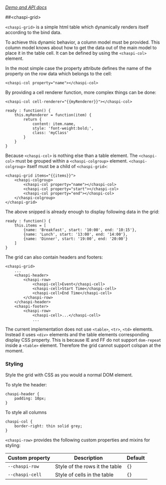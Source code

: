 _[Demo and API docs](https://chaspi.github.io/chaspi-grid/)_

##&lt;chaspi-grid&gt;

`<chaspi-grid>` is a simple html table which dynamically renders itself according to the bind data.

To achieve this dynamic behavior, a column model must be provided. This column model knows about how to get the
data out of the main model to place it in the table cell. It can be defined by using the `<chaspi-col>` element.

In the most simple case the property attribute defines the name of the property on the row data which belongs to the cell:

    <chaspi-col property="name"></chaspi-col>

By providing a cell renderer function, more complex things can be done:

    <chaspi-col cell-renderer="{{myRenderer}}"></chaspi-col>

    ready : function() {
        this.myRenderer = function(item) {
            return {
                content: item.name,
                style: 'font-weight:bold;',
                class: 'myClass'
            }
        }
    }

Because `<chaspi-col>` is nothing else than a table <col> element. The `<chaspi-col>` must be grouped
within a `<chaspi-colgroup>` element. `<chaspi-colgroup>` itself must be a child of `<chaspi-grid>`:

    <chaspi-grid items="{{items}}">
        <chaspi-colgroup>
            <chaspi-col property="name"></chaspi-col>
            <chaspi-col property="start"></chaspi-col>
            <chaspi-col property="end"></chaspi-col>
        </chaspi-colgroup>
    </chaspi-grid>

The above snipped is already enough to display following data in the grid:

    ready : function() {
        this.items = [
            {name: 'Breakfast', start: '10:00', end: '10:15'},
            {name: 'Lunch', start: '13:00', end: '14:00'},
            {name: 'Dinner', start: '19:00', end: '20:00'}
        ]
    }

The grid can also contain headers and footers:

    <chaspi-grid>
        ...
        <chaspi-header>
            <chaspi-row>
                <chaspi-cell>Event</chaspi-cell>
                <chaspi-cell>Start Time</chaspi-cell>
                <chaspi-cell>End Time</chaspi-cell>
            </chaspi-row>
        </chaspi-header>
        <chaspi-footer>
            <chaspi-row>
                <chaspi-cell>...</chaspi-cell>
                ...

The current implementation does not use `<table>`, `<tr>`, `<td>` elements. Instead it uses `<div>` elements and the 
table elements corresponding display CSS property. This is because IE and FF do not support `dom-repeat` inside a
`<table>` element. Therefore the grid cannot support colspan at the moment.

### Styling

Style the grid with CSS as you would a normal DOM element.

To style the header:

    chaspi-header {
        padding: 10px;
    }

To style all columns

    chaspi-col {
        border-right: thin solid grey;
    }

`<chaspi-row>` provides the following custom properties and mixins for styling:

Custom property | Description | Default
----------------|-------------|----------
`--chaspi-row` | Style of the rows it the table | `{}`
`--chaspi-cell` | Style of cells in the table | `{}`
